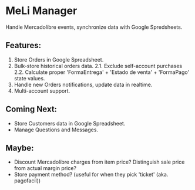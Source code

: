 # MeLi Manager
Handle Mercadolibre events, synchronize data with Google Spredsheets.

## Features:
1. Store Orders in Google Spreadsheet.
2. Bulk-store historical orders data.
2.1. Exclude self-account purchases
2.2. Calculate  proper 'FormaEntrega' + 'Estado de venta' + 'FormaPago' state values.
3. Handle new Orders notifications, update data in realtime.
4. Multi-account support.


## Coming Next:
- Store Customers data in Google Spreadsheet.
- Manage Questions and Messages.


## Maybe:
- Discount Mercadolibre charges from item price? Distinguish sale price
 from actual margin price?
- Store payment method? (useful for when they pick 'ticket' (aka. pagofacil))
